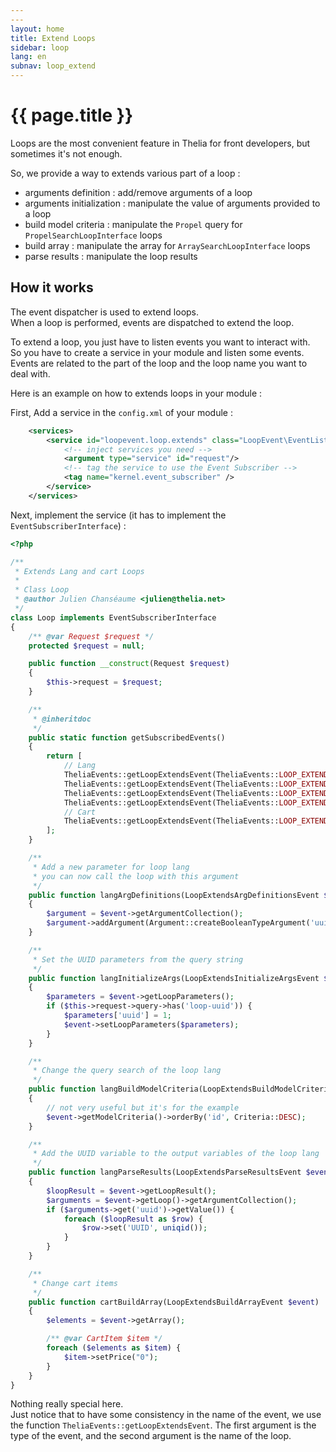 ```yaml
---
---
layout: home
title: Extend Loops
sidebar: loop
lang: en
subnav: loop_extend
---
```


# {{ page.title }}



Loops are the most convenient feature in Thelia for front developers,
but sometimes it's not enough.

So, we provide a way to extends various part of a loop :

- arguments definition : add/remove arguments of a loop
- arguments initialization : manipulate the value of arguments provided to a loop  
- build model criteria : manipulate the `Propel` query for `PropelSearchLoopInterface` loops
- build array : manipulate the array for `ArraySearchLoopInterface` loops
- parse results : manipulate the loop results

## How it works

The event dispatcher is used to extend loops.  
When a loop is performed, events are dispatched to extend the loop.

To extend a loop, you just have to listen events you want to interact with.  
So you have to create a service in your module and listen some events.  
Events are related to the part of the loop and the loop name you want to deal with.

Here is an example on how to extends loops in your module :

First, Add a service in the `config.xml` of your module :

```xml
    <services>
        <service id="loopevent.loop.extends" class="LoopEvent\EventListeners\Loop" scope="request">
            <!-- inject services you need -->
            <argument type="service" id="request"/>
            <!-- tag the service to use the Event Subscriber -->
            <tag name="kernel.event_subscriber" />
        </service>
    </services>
```

Next, implement the service (it has to implement the `EventSubscriberInterface`) :

```php
<?php

/**
 * Extends Lang and cart Loops
 *
 * Class Loop
 * @author Julien Chanséaume <julien@thelia.net>
 */
class Loop implements EventSubscriberInterface
{
    /** @var Request $request */
    protected $request = null;

    public function __construct(Request $request)
    {
        $this->request = $request;
    }

    /**
     * @inheritdoc
     */
    public static function getSubscribedEvents()
    {
        return [
            // Lang
            TheliaEvents::getLoopExtendsEvent(TheliaEvents::LOOP_EXTENDS_ARG_DEFINITIONS, 'lang') => ['langArgDefinitions', 128],
            TheliaEvents::getLoopExtendsEvent(TheliaEvents::LOOP_EXTENDS_INITIALIZE_ARGS, 'lang') => ['langInitializeArgs', 128],
            TheliaEvents::getLoopExtendsEvent(TheliaEvents::LOOP_EXTENDS_BUILD_MODEL_CRITERIA, 'lang') => ['langBuildModelCriteria', 128],
            TheliaEvents::getLoopExtendsEvent(TheliaEvents::LOOP_EXTENDS_PARSE_RESULTS, 'lang') => ['langParseResults', 128],
            // Cart
            TheliaEvents::getLoopExtendsEvent(TheliaEvents::LOOP_EXTENDS_BUILD_ARRAY, 'cart') => ['cartBuildArray', 128],
        ];
    }

    /**
     * Add a new parameter for loop lang
     * you can now call the loop with this argument
     */
    public function langArgDefinitions(LoopExtendsArgDefinitionsEvent $event)
    {
        $argument = $event->getArgumentCollection();
        $argument->addArgument(Argument::createBooleanTypeArgument('uuid', false));
    }

    /**
     * Set the UUID parameters from the query string
     */
    public function langInitializeArgs(LoopExtendsInitializeArgsEvent $event)
    {
        $parameters = $event->getLoopParameters();
        if ($this->request->query->has('loop-uuid')) {
            $parameters['uuid'] = 1;
            $event->setLoopParameters($parameters);
        }
    }

    /**
     * Change the query search of the loop lang
     */
    public function langBuildModelCriteria(LoopExtendsBuildModelCriteriaEvent $event)
    {
        // not very useful but it's for the example
        $event->getModelCriteria()->orderBy('id', Criteria::DESC);
    }

    /**
     * Add the UUID variable to the output variables of the loop lang
     */
    public function langParseResults(LoopExtendsParseResultsEvent $event)
    {
        $loopResult = $event->getLoopResult();
        $arguments = $event->getLoop()->getArgumentCollection();
        if ($arguments->get('uuid')->getValue()) {
            foreach ($loopResult as $row) {
                $row->set('UUID', uniqid());
            }
        }
    }

    /**
     * Change cart items
     */
    public function cartBuildArray(LoopExtendsBuildArrayEvent $event)
    {
        $elements = $event->getArray();

        /** @var CartItem $item */
        foreach ($elements as $item) {
            $item->setPrice("0");
        }
    }
}
```

Nothing really special here.  
Just notice that to have some consistency in the name of the event,
we use the function `TheliaEvents::getLoopExtendsEvent`. The first argument is the
type of the event, and the second argument is the name of the loop.
